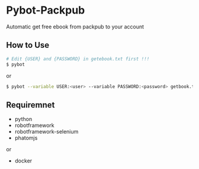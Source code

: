 # Pybot-Packpub

Automatic get free ebook from packpub to your account

## How to Use

```sh
# Edit {USER} and {PASSWORD} in getebook.txt first !!!
$ pybot
```

or

```sh
$ pybot --variable USER:<user> --variable PASSWORD:<password> getbook.txt
```

## Requiremnet
- python
- robotframework
- robotframework-selenium
- phatomjs

or

- docker
